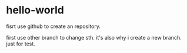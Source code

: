 # hello-world
fisrt use github to create an repository.


first use other branch to change sth.
it's also why i create a new branch.
just for test.
